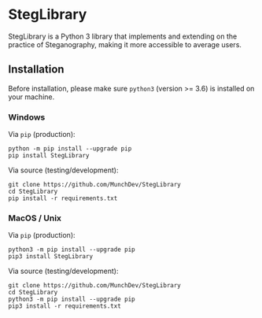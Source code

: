 # StegLibrary

StegLibrary is a Python 3 library that implements and extending on the practice of
Steganography, making it more accessible to average users.

## Installation

Before installation, please make sure `python3` (version >= 3.6) is installed on your machine.

### Windows

Via `pip` (production):

```
python -m pip install --upgrade pip
pip install StegLibrary
```

Via source (testing/development):
```
git clone https://github.com/MunchDev/StegLibrary
cd StegLibrary
pip install -r requirements.txt
```

### MacOS / Unix

Via `pip` (production):

```
python3 -m pip install --upgrade pip
pip3 install StegLibrary
```

Via source (testing/development):
```
git clone https://github.com/MunchDev/StegLibrary
cd StegLibrary
python3 -m pip install --upgrade pip
pip3 install -r requirements.txt
```
